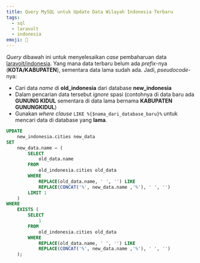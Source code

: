```yaml
---
title: Query MySQL untuk Update Data Wilayah Indonesia Terbaru
tags:
  - sql
  - laravolt
  - indonesia
emoji: 💽
---
```


*Query* dibawah ini untuk menyelesaikan *case* pembaharuan data [laravolt/indonesia](laravolt/indonesia). Yang mana data terbaru belum ada *prefix*-nya (**KOTA/KABUPATEN**), sementara data lama sudah ada. Jadi, *pseudocode*-nya:

- Cari data *name* di **old_indonesia** dari database **new_indonesia**
- Dalam pencarian data tersebut *ignore* spasi (contohnya di data baru ada **GUNUNG KIDUL** sementara di data lama bernama **KABUPATEN GUNUNGKIDUL**)
- Gunakan *where clause* `LIKE %{$nama_dari_database_baru}%` untuk mencari data di database yang **lama**.

```sql
UPDATE
    new_indonesia.cities new_data
SET
    new_data.name = (
        SELECT
            old_data.name
        FROM
            old_indonesia.cities old_data
        WHERE
            REPLACE(old_data.name, ' ', '') LIKE
            REPLACE(CONCAT('%', new_data.name ,'%'), ' ', '')
        LIMIT 1
    )
WHERE
    EXISTS (
        SELECT
            1
        FROM
            old_indonesia.cities old_data
        WHERE
            REPLACE(old_data.name, ' ', '') LIKE
            REPLACE(CONCAT('%', new_data.name ,'%'), ' ', '')
    );
```
